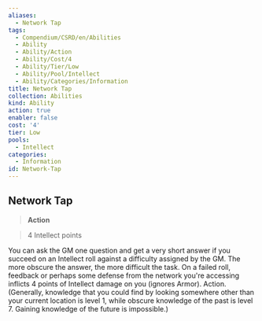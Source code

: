 ```yaml
---
aliases:
  - Network Tap
tags:
  - Compendium/CSRD/en/Abilities
  - Ability
  - Ability/Action
  - Ability/Cost/4
  - Ability/Tier/Low
  - Ability/Pool/Intellect
  - Ability/Categories/Information
title: Network Tap
collection: Abilities
kind: Ability
action: true
enabler: false
cost: '4'
tier: Low
pools:
  - Intellect
categories:
  - Information
id: Network-Tap
---
```

## Network Tap    
>**Action**    
>4 Intellect points  
    
You can ask the GM one question and get a very short answer if you succeed on an Intellect roll against a difficulty assigned by the GM. The more obscure the answer, the more difficult the task. On a failed roll, feedback or perhaps some defense from the network you're accessing inflicts 4 points of Intellect damage on you (ignores Armor). Action. (Generally, knowledge that you could find by looking somewhere other than your current location is level 1, while obscure knowledge of the past is level 7. Gaining knowledge of the future is impossible.)
